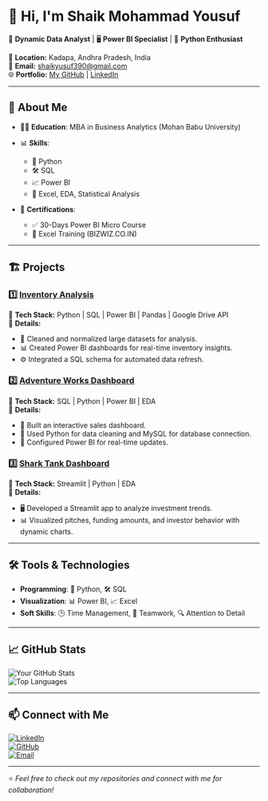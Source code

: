 # 👋 Hi, I'm Shaik Mohammad Yousuf  

🎯 **Dynamic Data Analyst** | 🖥️ **Power BI Specialist** | 🐍 **Python Enthusiast**

📍 **Location:** Kadapa, Andhra Pradesh, India  
📧 **Email:** [shaikyusuf390@gmail.com](mailto:shaikyusuf390@gmail.com)  
🌐 **Portfolio:** [My GitHub](https://github.com/Shaik7981) | [LinkedIn](https://www.linkedin.com/in/shaik-mohammad-yousuf-738b24280)  

---

## 🚀 **About Me**
- 🧑‍🎓 **Education**: MBA in Business Analytics (Mohan Babu University)  
- 📊 **Skills**:  
  - 🐍 Python  
  - 🛠️ SQL  
  - 📈 Power BI  
  - 🧮 Excel, EDA, Statistical Analysis  

- 🏅 **Certifications**:  
  - ✅ 30-Days Power BI Micro Course  
  - 📜 Excel Training (BIZWIZ.CO.IN)  

---

## 🏗️ **Projects**
### 1️⃣ [Inventory Analysis](https://github.com/Shaik7981/Inventory-Analysis)  
🔧 **Tech Stack:** Python | SQL | Power BI | Pandas | Google Drive API  
📂 **Details:**  
- 🧹 Cleaned and normalized large datasets for analysis.  
- 📊 Created Power BI dashboards for real-time inventory insights.  
- ⚙️ Integrated a SQL schema for automated data refresh.

### 2️⃣ [Adventure Works Dashboard](https://github.com/Atulsahoo333/Adventure-Works)  
🔧 **Tech Stack:** SQL | Python | Power BI | EDA  
📂 **Details:**  
- 🚀 Built an interactive sales dashboard.  
- 🧹 Used Python for data cleaning and MySQL for database connection.  
- 🔄 Configured Power BI for real-time updates.  

### 3️⃣ [Shark Tank Dashboard](https://github.com/bhagyashreepatidar/Shark_tank)  
🔧 **Tech Stack:** Streamlit | Python | EDA  
📂 **Details:**  
- 🖥️ Developed a Streamlit app to analyze investment trends.  
- 📊 Visualized pitches, funding amounts, and investor behavior with dynamic charts.  

---

## 🛠️ **Tools & Technologies**
- **Programming**: 🐍 Python, 🛠️ SQL  
- **Visualization**: 📊 Power BI, 📈 Excel  
- **Soft Skills**: 🕒 Time Management, 🤝 Teamwork, 🔍 Attention to Detail  

---

## 📈 **GitHub Stats**
![Your GitHub Stats](https://github-readme-stats.vercel.app/api?username=Shaik7981&show_icons=true&theme=radical)  
![Top Languages](https://github-readme-stats.vercel.app/api/top-langs/?username=Shaik7981&layout=compact&theme=radical)

---

## 📫 **Connect with Me**
[![LinkedIn](https://img.shields.io/badge/-LinkedIn-blue?style=flat&logo=LinkedIn&logoColor=white)](https://www.linkedin.com/in/shaik-mohammad-yousuf-738b24280)  
[![GitHub](https://img.shields.io/badge/-GitHub-black?style=flat&logo=github&logoColor=white)](https://github.com/Shaik7981)  
[![Email](https://img.shields.io/badge/Email-red?style=flat&logo=gmail&logoColor=white)](mailto:shaikyusuf390@gmail.com)  

---

⭐ *Feel free to check out my repositories and connect with me for collaboration!*  
